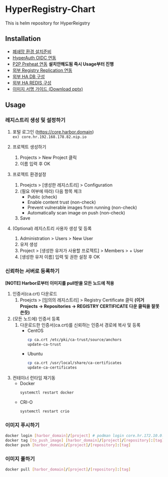 # HyperRegistry-Chart
This is helm repository for HyperReigstry

## Installation
- [폐쇄망 환경 설치준비](https://github.com/learncloud/HyperRegistry-Chart-5.0/blob/main/docs/install.md#폐쇄망에서-설치를-위한-환경-준비하기)
- [HyperAuth OIDC 연동](https://github.com/learncloud/HyperRegistry-Chart-5.0/blob/main/docs/oidc.md)
- [P2P Preheat 연동](https://github.com/learncloud/HyperRegistry-Chart-5.0/blob/main/docs/kraken.md) **설치안해도됨 즉시 Usage부터 진행**
- [외부 Registry Replication 연동](https://github.com/learncloud/HyperRegistry-Chart-5.0/blob/main/docs/replication.md)
- [외부 HA DB 구성](https://github.com/learncloud/HyperRegistry-Chart-5.0/blob/main/docs/postgres.md)
- [외부 HA REDIS 구성](https://github.com/learncloud/HyperRegistry-Chart-5.0/blob/main/docs/redis.md)
- [이미지 서명 가이드 (Download pptx)](https://tmaxcloud-ck1-2.s3.ap-northeast-2.amazonaws.com/%EC%9D%B4%EB%AF%B8%EC%A7%80+%EC%84%9C%EB%AA%85.pptx)

## Usage
### 레지스트리 생성 및 설정하기
1. 포털 로그인 (https://core.harbor.domain)    
   `ex) core.hr.192.168.178.82.nip.io`

3. 프로젝트 생성하기
   1. Projects > New Project 클릭
   2. 이름 입력 후 OK
4. 프로젝트 환경설정
   1. Proejcts > [생성한 레지스트리] > Configuration
   2. (필요 여부에 따라) 다음 항목 체크
      - Public (check)
      - Enable content trust (non-check)
      - Prevent vulnerable images from running (non-check)
      - Automatically scan image on push (non-check)
   3. Save
5. (Optional) 레지스트리 사용자 생성 및 등록
   1. Administration > Users > New User
   2. 유저 생성
   3. Project > [생성한 유저가 사용할 프로젝트] > Members > + User
   4. [생성한 유저 이름] 입력 및 권한 설정 후 OK

### 신뢰하는 서버로 등록하기
**[NOTE] Harbor로부터 이미지를 pull받을 모든 노드에 적용**
1. 인증서(ca.crt) 다운로드
   1. Proejcts > [임의의 레지스트리] > Registry Certificate 클릭 **(이거 Projects -> Repositories -> REGISTRY CERTIFICATE 다운 클릭을 잘못쓴듯)**
2. (모든 노드에) 인증서 등록
   1. 다운로드한 인증서(ca.crt)를 신뢰하는 인증서 경로에 복사 및 등록
      - CentOS
        ```bash
        cp ca.crt /etc/pki/ca-trust/source/anchors
        update-ca-trust
        ```
      - Ubuntu
        ```bash
        cp ca.crt /usr/local/share/ca-certificates
        update-ca-certificates
        ```
3. 컨테이너 런타임 재기동
   - Docker
     ```bash
     systemctl restart docker
     ```
   - CRI-O
     ```bash
     systemctl restart crio
     ```

### 이미지 푸시하기
```bash
docker login [harbor_domain]/[project] # podman login core.hr.172.10.0.2.nip.io/library
docker tag [to_push_image] [harbor_domain]/[project]/[repository]:[tag]
docker push [harbor_domain]/[project]/[repository]:[tag]
```

### 이미지 풀하기
```bash
docker pull [harbor_domain]/[project]/[repository]:[tag]
```
